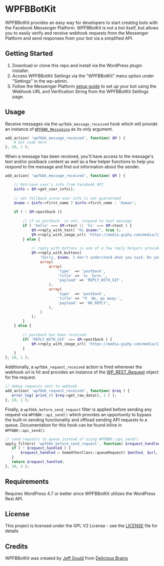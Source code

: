 # WPFBBotKit

WPFBBotKit provides an easy way for developers to start creating bots with the Facebook Messenger Platform.
WPFBBotKit is not a bot itself, but allows you to easily verify and receive webhook requests from the Messenger
Platform and send responses from your bot via a simplified API.

## Getting Started

1. Download or clone this repo and install via the WordPress plugin installer. 
2. Access WPFBBotKit Settings via the "WPFBBotKit" menu option under "Settings" in the wp-admin.
3. Follow the Messenger Platform [setup guide](https://developers.facebook.com/docs/messenger-platform/guides/setup)
to set up your bot using the Webhook URL and Verification String from the WPFBBotKit Settings page.

## Usage

Receive messages via the `wpfbbk_message_received` hook which will provide an instance of [`WPFBBK_Messaging`](class/class-wpfbbk-messaging.php) as its only argument. 

```php
add_action( 'wpfbbk_message_received', function( $M ) {
	# bot code here
}, 10, 1 );
```

When a message has been received, you'll have access to the message's text and/or postback content as well as a few helper functions to help you respond to the message and find out information about the sender.

```php
add_action( 'wpfbbk_message_received', function( $M ) {

	// Retrieve user's info from Facebook API
	$info = $M->get_user_info();
	
	// set fallback since user info is not guaranteed
	$name = $info->first_name ? $info->first_name : 'Human';
	
	if ( ! $M->postback ){
	
		// if no postback  is set, respond to text message
		if ( 'hello' === $M->text || 'hi' === $M->text ) {
			$M->reply_with_text( "Hi $name!", true );
			$M->reply_with_image_url( 'https://media.giphy.com/media/13TXV4kfn7r2iA/giphy.gif' );
		} else {
		
			// reply_with_buttons is one of a few reply helpers provided by `WPFBBK_Messaging`
			$M->reply_with_buttons(
				"Sorry, $name. I don't understand what you said. Do you want me to send you a gif?",
				array(
					array(
						'type'  => 'postback',
						'title' => '👍  Sure.',
						'payload' => 'REPLY_WITH_GIF',
					),
					array(
						'type'  => 'postback',
						'title' => '👎  No, go away.',
						'payload' => 'NO_REPLY',
					),
				)
			);
		}
	} else {
	
		// postback has been received
		if( 'REPLY_WITH_GIF' === $M->postback ) {
			$M->reply_with_image_url( 'https://media.giphy.com/media/13TXV4kfn7r2iA/giphy.gif' );
		}
	}
}, 10, 1 );
```

Additionally, a `wpfbbk_request_received` action is fired whenever the webhook url is hit and provides an instance
 of the [WP_REST_Request](https://developer.wordpress.org/reference/classes/wp_rest_request/) object for the request. 
 
 ```php
 // debug requests sent to webhook
 add_action( 'wpfbbk_request_received', function( $req ) {
    error_log( print_r( $req->get_raw_data(), 1 ) );
 }, 10, 1 );
 ```
 
 Finally, a `wpfbbk_before_send_request` filter is applied before sending any request via `WPFBBK::api_send()` which
 provides an opportunity to bypass the built-in sending functionality and offload sending API requests to a queue. 
 Documentation for this hook can be found inline in `WPFBBK::api_send()`.
 
 ```php
 // send requests to queue instead of using WPFBBK::api_send()
 apply_filters( 'wpfbbk_before_send_request', function( $request_handled, $method, $url, $data ) {
    if ( ! $request_handled ) {
        $request_handled = SomeOtherClass::queueRequest( $method, $url, $data );
    }
    return $request_handled;
 }, 10, 4 );
 ```

## Requirements

Requires WordPress 4.7 or better since WPFBBotKit utilizes the WordPress Rest API.

## License

This project is licensed under the GPL V2 License - see the [LICENSE](LICENSE) file for details

## Credits

WPFBBotKit was created by [Jeff Gould](https://twitter.com/jrgould/) from [Delicious Brains](https://deliciousbrains.com)
